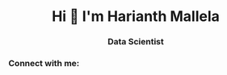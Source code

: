 <h1 align="center">Hi 👋 I'm Harianth Mallela</h1>
<h3 align="center">Data Scientist</h3>
<h3 align="left">Connect with me:</h3>
<p align="left">
